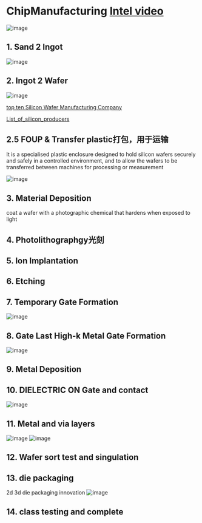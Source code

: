# ChipManufacturing [Intel video](https://www.youtube.com/watch?v=_VMYPLXnd7E)
![image](https://user-images.githubusercontent.com/15924287/190554411-bfedb99a-5dfa-42cb-a433-a583f109d56f.png)

## 1. Sand 2 Ingot 
![image](https://user-images.githubusercontent.com/15924287/190554372-137bef46-3180-4842-ac58-e83e2fb5f266.png)

## 2. Ingot 2 Wafer
![image](https://user-images.githubusercontent.com/15924287/190554509-083c8e16-69ce-496b-b578-50dff34762aa.png)

[top ten Silicon Wafer Manufacturing Company](https://www.raypcb.com/silicon-wafer-manufacturing-companies%EF%BF%BC/)

[List_of_silicon_producers](https://en.wikipedia.org/wiki/List_of_silicon_producers)

## 2.5 FOUP & Transfer plastic打包，用于运输

It is a specialised plastic enclosure designed to hold silicon wafers securely and safely in a controlled environment, and to allow the wafers to be transferred between machines for processing or measurement

![image](https://user-images.githubusercontent.com/15924287/190554724-322aa676-d049-45d9-bd68-7da3f968eb24.png)


## 3. Material Deposition
coat a wafer with a photographic chemical that hardens when exposed to light
## 4. Photolithographgy光刻
## 5. Ion Implantation
## 6. Etching
## 7. Temporary Gate Formation
![image](https://user-images.githubusercontent.com/15924287/190555019-b5394f8f-6f61-4cda-a844-3ae5ec76a9a5.png)

## 8. Gate Last High-k Metal Gate Formation
![image](https://user-images.githubusercontent.com/15924287/190555281-c67afbfc-730d-43b2-b715-88dd5f8e05be.png)

## 9. Metal Deposition
## 10. DIELECTRIC ON Gate and contact
![image](https://user-images.githubusercontent.com/15924287/190555435-4c5ecdff-f183-421d-8a60-6bae98956083.png)

## 11. Metal and via layers
![image](https://user-images.githubusercontent.com/15924287/190555579-d7ae8a4e-e733-445d-a494-2aad94c373e6.png)
![image](https://user-images.githubusercontent.com/15924287/190555634-3dbc3b8b-17ed-4086-86b5-dae55c929bf7.png)

## 12. Wafer sort test and singulation
## 13. die packaging
2d 3d die packaging innovation
![image](https://user-images.githubusercontent.com/15924287/190555831-42cb49d4-9130-4beb-97eb-debb50d9462b.png)

## 14. class testing and complete
